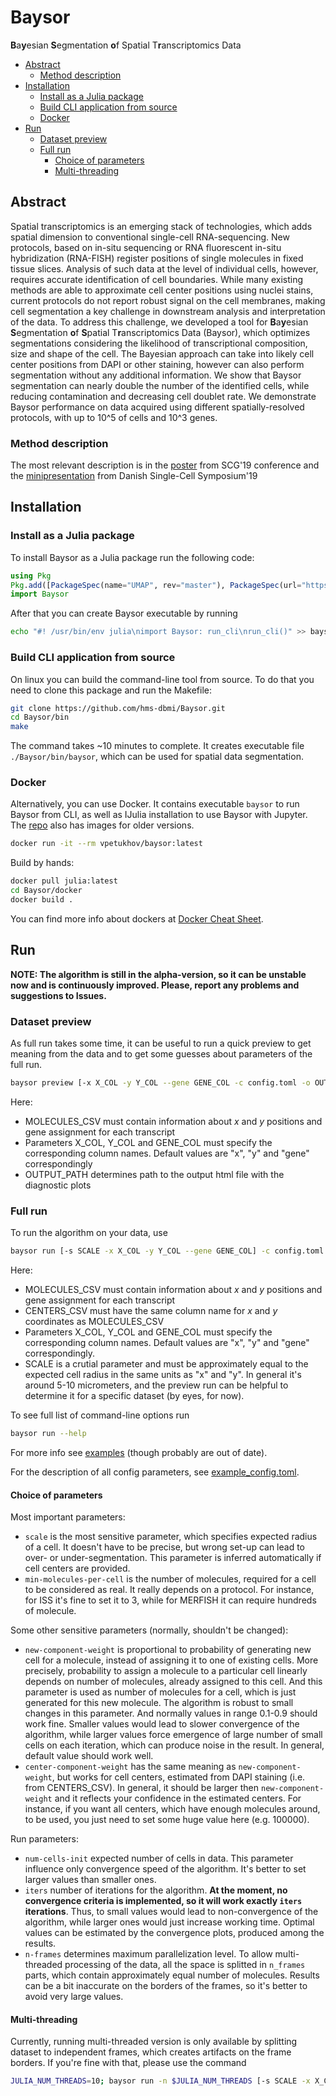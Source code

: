 # Baysor

**B**a**y**esian **S**egmentation **o**f Spatial T**r**anscriptomics Data

- [Abstract](#abstract)
  - [Method description](#method-description)
- [Installation](#installation)
  - [Install as a Julia package](#install-as-a-julia-package)
  - [Build CLI application from source](#build-cli-application-from-source)
  - [Docker](#docker)
- [Run](#run)
  - [Dataset preview](#dataset-preview)
  - [Full run](#full-run)
    - [Choice of parameters](#choice-of-parameters)
    - [Multi-threading](#multi-threading)

## Abstract

Spatial transcriptomics is an emerging stack of technologies, which adds spatial dimension to conventional single-cell RNA-sequencing. New protocols, based on in-situ sequencing or RNA fluorescent in-situ hybridization (RNA-FISH) register positions of single molecules in fixed tissue slices. Analysis of such data at the level of individual cells, however, requires accurate identification of cell boundaries. While many existing methods are able to approximate cell center positions using nuclei stains, current protocols do not report robust signal on the cell membranes, making cell segmentation a key challenge in downstream analysis and interpretation of the data. To address this challenge, we developed a tool for **B**a**y**esian **S**egmentation **o**f **S**patial T**r**anscriptomics Data (Baysor), which optimizes segmentations considering the likelihood of transcriptional composition, size and shape of the cell. The Bayesian approach can take into likely cell center positions from DAPI or other staining, however can also perform segmentation without any additional information. We show that Baysor segmentation can nearly double the number of the identified cells, while reducing contamination and decreasing cell doublet rate. We demonstrate Baysor performance on data acquired using different spatially-resolved protocols, with up to 10^5 of cells and 10^3 genes.

### Method description

The most relevant description is in the [poster](https://yadi.sk/i/gZ7U0brphSH91g) from SCG'19 conference and the [minipresentation](https://slides.com/vpetukhov/baysor_dsc19) from Danish Single-Cell Symposium'19

## Installation

### Install as a Julia package

To install Baysor as a Julia package run the following code:

```julia
using Pkg
Pkg.add([PackageSpec(name="UMAP", rev="master"), PackageSpec(url="https://github.com/hms-dbmi/Baysor.git")])
import Baysor
```

After that you can create Baysor executable by running

```bash
echo "#! /usr/bin/env julia\nimport Baysor: run_cli\nrun_cli()" >> baysor && chmod +x baysor
```

### Build CLI application from source

On linux you can build the command-line tool from source. To do that you need to clone this package and run the Makefile:

```bash
git clone https://github.com/hms-dbmi/Baysor.git
cd Baysor/bin
make
```

The command takes ~10 minutes to complete. It creates executable file `./Baysor/bin/baysor`, which can be used for spatial data segmentation.

### Docker

Alternatively, you can use Docker. It contains executable `baysor` to run Baysor from CLI, as well as IJulia installation to use Baysor with Jupyter.
The [repo](https://hub.docker.com/r/vpetukhov/baysor) also has images for older versions.

```bash
docker run -it --rm vpetukhov/baysor:latest
```

Build by hands:

```bash
docker pull julia:latest
cd Baysor/docker
docker build .
```

You can find more info about dockers at [Docker Cheat Sheet](https://github.com/wsargent/docker-cheat-sheet).

## Run

**NOTE: The algorithm is still in the alpha-version, so it can be unstable now and is continuously improved. Please, report any problems and suggestions to Issues.**

### Dataset preview

As full run takes some time, it can be useful to run a quick preview to get meaning from the data and to get some guesses about parameters of the full run.

```bash
baysor preview [-x X_COL -y Y_COL --gene GENE_COL -c config.toml -o OUTPUT_PATH] MOLECULES_CSV
```

Here:

- MOLECULES_CSV must contain information about *x* and *y* positions and gene assignment for each transcript
- Parameters X_COL, Y_COL and GENE_COL must specify the corresponding column names. Default values are "x", "y" and "gene" correspondingly
- OUTPUT_PATH determines path to the output html file with the diagnostic plots

### Full run

To run the algorithm on your data, use

```bash
baysor run [-s SCALE -x X_COL -y Y_COL --gene GENE_COL] -c config.toml MOLECULES_CSV [CENTERS_CSV]
```

Here:

- MOLECULES_CSV must contain information about *x* and *y* positions and gene assignment for each transcript
- CENTERS_CSV must have the same column name for *x* and *y* coordinates as MOLECULES_CSV
- Parameters X_COL, Y_COL and GENE_COL must specify the corresponding column names. Default values are "x", "y" and "gene" correspondingly.
- SCALE is a crutial parameter and must be approximately equal to the expected cell radius in the same units as "x" and "y". In general it's around 5-10 micrometers, and the preview run can be helpful to determine it for a specific dataset (by eyes, for now).

To see full list of command-line options run

```bash
baysor run --help
```

For more info see [examples](https://github.com/hms-dbmi/Baysor/tree/master/examples) (though probably are out of date). <!-- TODO: fix it -->

For the description of all config parameters, see [example_config.toml](https://github.com/hms-dbmi/Baysor/blob/master/configs/example_config.toml). <!-- TODO: chech that it's up to date -->


#### Choice of parameters

Most important parameters:

- `scale` is the most sensitive parameter, which specifies expected radius of a cell. It doesn't have to be precise, but wrong set-up can lead to over- or under-segmentation. This parameter is inferred automatically if cell centers are provided.
- `min-molecules-per-cell` is the number of molecules, required for a cell to be considered as real. It really depends on a protocol. For instance, for ISS it's fine to set it to 3, while for MERFISH it can require hundreds of molecule.

Some other sensitive parameters (normally, shouldn't be changed):

- `new-component-weight` is proportional to probability of generating new cell for a molecule, instead of assigning it to one of existing cells. More precisely, probability to assign a molecule to a particular cell linearly depends on number of molecules, already assigned to this cell. And this parameter is used as number of molecules for a cell, which is just generated for this new molecule. The algorithm is robust to small changes in this parameter. And normally values in range 0.1-0.9 should work fine. Smaller values would lead to slower convergence of the algorithm, while larger values force emergence of large number of small cells on each iteration, which can produce noise in the result. In general, default value should work well.
- `center-component-weight` has the same meaning as `new-component-weight`, but works for cell centers, estimated from DAPI staining (i.e. from CENTERS_CSV). In general, it should be larger then `new-component-weight` and it reflects your confidence in the estimated centers. For instance, if you want all centers, which have enough molecules around, to be used, you just need to set some huge value here (e.g. 100000).

Run parameters:

- `num-cells-init` expected number of cells in data. This parameter influence only convergence speed of the algorithm. It's better to set larger values than smaller ones.
- `iters` number of iterations for the algorithm. **At the moment, no convergence criteria is implemented, so it will work exactly `iters` iterations**. Thus, to small values would lead to non-convergence of the algorithm, while larger ones would just increase working time. Optimal values can be estimated by the convergence plots, produced among the results.
- `n-frames` determines maximum parallelization level. To allow multi-threaded processing of the data, all the space is splitted in `n_frames` parts, which contain approximately equal number of molecules. Results can be a bit inaccurate on the borders of the frames, so it's better to avoid very large values.

#### Multi-threading

Currently, running multi-threaded version is only available by splitting dataset to independent frames, which creates artifacts on the frame borders. If you're fine with that, please use the command

```bash
JULIA_NUM_THREADS=10; baysor run -n $JULIA_NUM_THREADS [-s SCALE -x X_COL -y Y_COL --gene GENE_COL] -c config.toml MOLECULES_CSV [CENTERS_CSV]
```